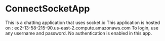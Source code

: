 # ConnectSocketApp
This is a chatting application that uses socket.io
This application is hosted on : ec2-13-58-215-90.us-east-2.compute.amazonaws.com
To login, use any username and password. No authentication is enabled in this app.
